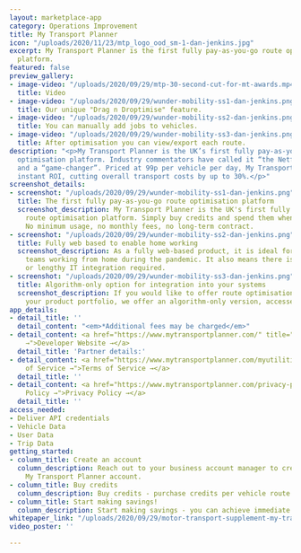 ```yaml
---
layout: marketplace-app
category: Operations Improvement
title: My Transport Planner
icon: "/uploads/2020/11/23/mtp_logo_ood_sm-1-dan-jenkins.jpg"
excerpt: My Transport Planner is the first fully pay-as-you-go route optimisation
  platform.
featured: false
preview_gallery:
- image-video: "/uploads/2020/09/29/mtp-30-second-cut-for-mt-awards.mp4"
  title: Video
- image-video: "/uploads/2020/09/29/wunder-mobility-ss1-dan-jenkins.png"
  title: Our unique "Drag n Droptimise" feature.
- image-video: "/uploads/2020/09/29/wunder-mobility-ss2-dan-jenkins.png"
  title: You can manually add jobs to vehicles.
- image-video: "/uploads/2020/09/29/wunder-mobility-ss3-dan-jenkins.png"
  title: After optimisation you can view/export each route.
description: "<p>My Transport Planner is the UK’s first fully pay-as-you-go route
  optimisation platform. Industry commentators have called it “the Netflix of optimisation”
  and a “game-changer”. Priced at 99p per vehicle per day, My Transport Planner delivers
  instant ROI, cutting overall transport costs by up to 30%.</p>"
screenshot_details:
- screenshot: "/uploads/2020/09/29/wunder-mobility-ss1-dan-jenkins.png"
  title: The first fully pay-as-you-go route optimisation platform
  screenshot_description: My Transport Planner is the UK's first fully pay-as-you-go
    route optimisation platform. Simply buy credits and spend them when you need them.
    No minimum usage, no monthly fees, no long-term contract.
- screenshot: "/uploads/2020/09/29/wunder-mobility-ss2-dan-jenkins.png"
  title: Fully web based to enable home working
  screenshot_description: As a fully web-based product, it is ideal for transport
    teams working from home during the pandemic. It also means there is no expensive
    or lengthy IT integration required.
- screenshot: "/uploads/2020/09/29/wunder-mobility-ss3-dan-jenkins.png"
  title: Algorithm-only option for integration into your systems
  screenshot_description: If you would like to offer route optimisation as part of
    your product portfolio, we offer an algorithm-only version, accessed via API.
app_details:
- detail_title: ''
  detail_content: "<em>*Additional fees may be charged</em>"
- detail_content: <a href="https://www.mytransportplanner.com/" title="Developer Website
    →">Developer Website →</a>
  detail_title: 'Partner details:'
- detail_content: <a href="https://www.mytransportplanner.com/myutilities/" title="Terms
    of Service →">Terms of Service →</a>
  detail_title: ''
- detail_content: <a href="https://www.mytransportplanner.com/privacy-policy/" title="Privacy
    Policy →">Privacy Policy →</a>
  detail_title: ''
access_needed:
- Deliver API credentials
- Vehicle Data
- User Data
- Trip Data
getting_started:
- column_title: Create an account
  column_description: Reach out to your business account manager to create your personal
    My Transport Planner account.
- column_title: Buy credits
  column_description: Buy credits - purchase credits per vehicle route per day
- column_title: Start making savings!
  column_description: Start making savings - you can achieve immediate ROI.
whitepaper_link: "/uploads/2020/09/29/motor-transport-supplement-my-transport-planner-june-2020_e-dan-jenkins.pdf"
video_poster: ''

---
```

